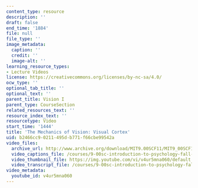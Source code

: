 ```yaml
---
content_type: resource
description: ''
draft: false
end_time: '1884'
file: null
file_type: ''
image_metadata:
  caption: ''
  credit: ''
  image-alt: ''
learning_resource_types:
- Lecture Videos
license: https://creativecommons.org/licenses/by-nc-sa/4.0/
ocw_type: ''
optional_tab_title: ''
optional_text: ''
parent_title: Vision I
parent_type: CourseSection
related_resources_text: ''
resource_index_text: ''
resourcetype: Video
start_time: '1444'
title: 'The Mechanics of Vision: Visual Cortex'
uid: b2466cc9-0211-495d-b771-f66cbe99542a
video_files:
  archive_url: http://www.archive.org/download/MIT9.00SCF11/MIT9_00SCF11_lec05_300k.mp4
  video_captions_file: /courses/9-00sc-introduction-to-psychology-fall-2011/a8dcc2f36c8b5db388e0e8224b48f6dd_v4ur5mna060.vtt
  video_thumbnail_file: https://img.youtube.com/vi/v4ur5mna060/default.jpg
  video_transcript_file: /courses/9-00sc-introduction-to-psychology-fall-2011/f263deae4de92345396da3e21e354a05_v4ur5mna060.pdf
video_metadata:
  youtube_id: v4ur5mna060
---
```

